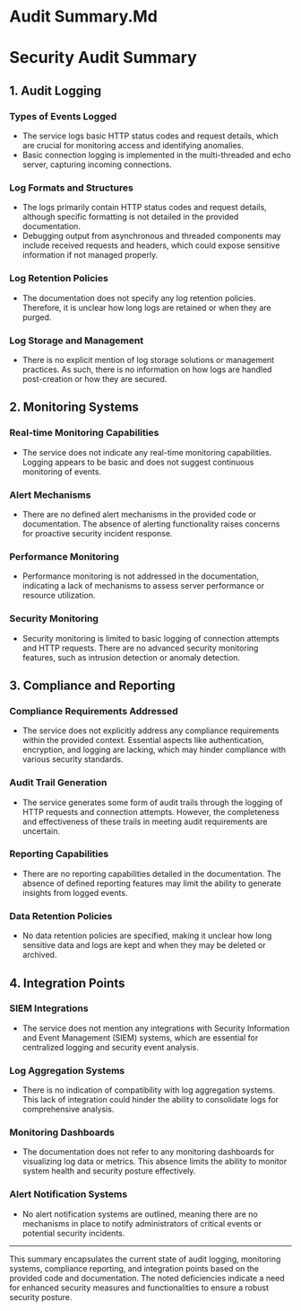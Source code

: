 # Audit Summary.Md

# Security Audit Summary

## 1. Audit Logging

### Types of Events Logged
- The service logs basic HTTP status codes and request details, which are crucial for monitoring access and identifying anomalies.
- Basic connection logging is implemented in the multi-threaded and echo server, capturing incoming connections.
  
### Log Formats and Structures
- The logs primarily contain HTTP status codes and request details, although specific formatting is not detailed in the provided documentation.
- Debugging output from asynchronous and threaded components may include received requests and headers, which could expose sensitive information if not managed properly.

### Log Retention Policies
- The documentation does not specify any log retention policies. Therefore, it is unclear how long logs are retained or when they are purged.

### Log Storage and Management
- There is no explicit mention of log storage solutions or management practices. As such, there is no information on how logs are handled post-creation or how they are secured.

## 2. Monitoring Systems

### Real-time Monitoring Capabilities
- The service does not indicate any real-time monitoring capabilities. Logging appears to be basic and does not suggest continuous monitoring of events.

### Alert Mechanisms
- There are no defined alert mechanisms in the provided code or documentation. The absence of alerting functionality raises concerns for proactive security incident response.

### Performance Monitoring
- Performance monitoring is not addressed in the documentation, indicating a lack of mechanisms to assess server performance or resource utilization.

### Security Monitoring
- Security monitoring is limited to basic logging of connection attempts and HTTP requests. There are no advanced security monitoring features, such as intrusion detection or anomaly detection.

## 3. Compliance and Reporting

### Compliance Requirements Addressed
- The service does not explicitly address any compliance requirements within the provided context. Essential aspects like authentication, encryption, and logging are lacking, which may hinder compliance with various security standards.

### Audit Trail Generation
- The service generates some form of audit trails through the logging of HTTP requests and connection attempts. However, the completeness and effectiveness of these trails in meeting audit requirements are uncertain.

### Reporting Capabilities
- There are no reporting capabilities detailed in the documentation. The absence of defined reporting features may limit the ability to generate insights from logged events.

### Data Retention Policies
- No data retention policies are specified, making it unclear how long sensitive data and logs are kept and when they may be deleted or archived.

## 4. Integration Points

### SIEM Integrations
- The service does not mention any integrations with Security Information and Event Management (SIEM) systems, which are essential for centralized logging and security event analysis.

### Log Aggregation Systems
- There is no indication of compatibility with log aggregation systems. This lack of integration could hinder the ability to consolidate logs for comprehensive analysis.

### Monitoring Dashboards
- The documentation does not refer to any monitoring dashboards for visualizing log data or metrics. This absence limits the ability to monitor system health and security posture effectively.

### Alert Notification Systems
- No alert notification systems are outlined, meaning there are no mechanisms in place to notify administrators of critical events or potential security incidents.

---

This summary encapsulates the current state of audit logging, monitoring systems, compliance reporting, and integration points based on the provided code and documentation. The noted deficiencies indicate a need for enhanced security measures and functionalities to ensure a robust security posture.